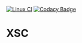 [![Linux CI](https://github.com/DOCGroup/XSC/workflows/linux/badge.svg)](https://github.com/DOCGroup/XSC/actions?query=workflow%3Alinux)
[![Codacy Badge](https://api.codacy.com/project/badge/Grade/9e0d085c87c244548220124dac704661)](https://www.codacy.com/app/DOCGroup/XSC?utm_source=github.com&amp;utm_medium=referral&amp;utm_content=DOCGroup/XSC&amp;utm_campaign=Badge_Grade)

# XSC #

